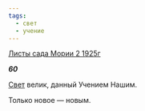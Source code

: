 ```yaml
---
tags:
  - свет
  - учение
---
```

[Листы сада Мории 2 1925г](https://127.0.0.1:4002/agni/1925)

___60___

[Свет](../../../tags/#свет) велик, данный Учением Нашим.   

Только новое — новым.   

